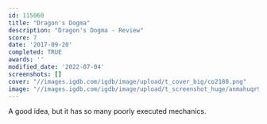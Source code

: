 ```yaml
---
id: 115060
title: "Dragon's Dogma"
description: "Dragon's Dogma - Review"
score: 7
date: '2017-09-20'
completed: TRUE
awards: ''
modified_date: '2022-07-04'
screenshots: []
cover: "//images.igdb.com/igdb/image/upload/t_cover_big/co2180.png"
image: "//images.igdb.com/igdb/image/upload/t_screenshot_huge/anmahuqr9deocfbqj3qw.jpg"
---
```

A good idea, but it has so many poorly executed mechanics. 